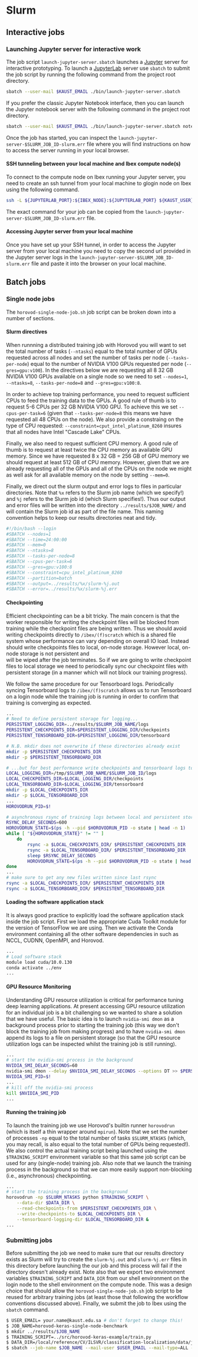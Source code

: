 # Slurm

## Interactive jobs

### Launching Jupyter server for interactive work

The job script `launch-jupyter-server.sbatch` launches a [Jupyter](https://jupyter.org/) server for 
interactive prototyping. To launch a [JupyterLab](https://jupyterlab.readthedocs.io/en/stable/) 
server use `sbatch` to submit the job script by running the following command from the project root 
directory.

```bash
sbatch --user-mail $KAUST_EMAIL ./bin/launch-jupyter-server.sbatch
```

If you prefer the classic Jupyter Notebook interface, then you can launch the Jupyter notebook 
server with the following command in the project root directory.

```bash
sbatch --user-mail $KAUST_EMAIL	./bin/launch-jupyter-server.sbatch notebook
```

Once the job has started, you can inspect the `launch-jupyter-server-$SLURM_JOB_ID-slurm.err` 
file where you will find instructions on how to access the server running in your local 
browser.

#### SSH tunneling between your local machine and Ibex compute node(s)

To connect to the compute node on Ibex running your Jupyter server, you need to create 
an ssh tunnel from your local machine to glogin node on Ibex using the following command.

```bash
ssh -L ${JUPYTERLAB_PORT}:${IBEX_NODE}:${JUPYTERLAB_PORT} ${KAUST_USER}@glogin.ibex.kaust.edu.sa
```

The exact command for your job can be copied from the 
`launch-jupyter-server-$SLURM_JOB_ID-slurm.err` file.

#### Accessing Jupyter server from your local machine

Once you have set up your SSH tunnel, in order to access the Jupyter server from your local 
machine you need to copy the second url provided in the Jupyter server logs in the 
`launch-jupyter-server-$SLURM_JOB_ID-slurm.err` file and paste it into the browser on your local machine.

## Batch jobs

### Single node jobs

The `horovod-single-node-job.sh` job script can be broken down into a number of sections.

#### Slurm directives

When runnning a distributed training job with Horovod you will want to set the total number of 
tasks (`--ntasks`) equal to the total number of GPUs requested across all nodes and set the 
number of tasks per node (`--tasks-per-node`) equal to the number of NVIDIA V100 GPUs requested 
per node (`--gres=gpu:v100`). In the directives below we are requesting all 8 32 GB NVIDIA 
V100 GPUs available on a single node so we need to set `--nodes=1`, `--ntasks=8`, 
`--tasks-per-node=8` and `--gres=gpu:v100:8`.

In order to achieve top training performance, you need to request sufficient CPUs to feed the 
training data to the GPUs. A good rule of thumb is to request 5-6 CPUs per 32 GB NVIDIA V100 GPU.
To achieve this we set `--cpus-per-task=6` (given that `--tasks-per-node=8` this means we have 
requested all 48 CPUs on the node). We also provide a constraing on the type of CPU requested: 
`--constraint=cput_intel_platinum_8260` insures that all nodes have Intel "Cascade Lake" CPUs.

Finally, we also need to request sufficient CPU memory. A good rule of thumb is to request at 
least twice the CPU memory as available GPU memory. Since we have requested 8 x 32 GB = 256 GB 
of GPU memory we should request at least 512 GB of CPU memory. However, given that we are 
already requesting all of the GPUs and all of the CPUs on the node we might as well ask for all 
available memory on the node by setting `--mem=0`. 

Finally, we direct out the slurm output and error logs to files in particular directories. Note 
that `%x` refers to the Slurm job name (which we specify!) and `%j` refers to the Slurm job id 
(which Slurm specifies!). Thus our output and error files will be written into the directory 
`../results/$JOB_NAME/` and will contain the Slurm job id as part of the file name. This 
naming convention helps to keep our results directories neat and tidy.

```bash
#!/bin/bash --login
#SBATCH --nodes=1
#SBATCH --time=24:00:00
#SBATCH --mem=0
#SBATCH --ntasks=8
#SBATCH --tasks-per-node=8
#SBATCH --cpus-per-task=6
#SBATCH --gres=gpu:v100:8
#SBATCH --constraint=cpu_intel_platinum_8260
#SBATCH --partition=batch
#SBATCH --output=../results/%x/slurm-%j.out
#SBATCH --error=../results/%x/slurm-%j.err
```

#### Checkpointing

Efficient checkpointing can be a bit tricky. The main concern is that the worker responsible for 
writing the checkpoint files will be blocked from training while the checkpoint files are being 
written. Thus we should avoid writing checkpoints directly to `/ibex/(f)scratch` which is a 
shared file system whose performance can vary depending on overall IO load. Instead should write 
checkpoints files to local, on-node storage. However local, on-node storage is not persistent and  
will be wiped after the job terminates. So if we are going to write checkpoint files to local 
storage we need to periodically sync our checkpoint files with persistent storage (in a manner 
which will not block our training progress).

We follow the same procedure for our Tensorboard logs. Periodically syncing Tensorboard logs to 
`/ibex/(f)scratch` allows us to run Tensorboard on a login node while the training job is 
running in order to confirm that training is converging as expected.
 
```bash
...
# Need to define persistent storage for logging... 
PERSISTENT_LOGGING_DIR=../results/$SLURM_JOB_NAME/logs
PERSISTENT_CHECKPOINTS_DIR=$PERSISTENT_LOGGING_DIR/checkpoints
PERSISTENT_TENSORBOARD_DIR=$PERSISTENT_LOGGING_DIR/tensorboard

# N.B. mkdir does not overwrite if these directories already exist
mkdir -p $PERSISTENT_CHECKPOINTS_DIR
mkdir -p $PERSISTENT_TENSORBOARD_DIR

# ...but for best performance write checkpoints and tensorboard logs to local storage
LOCAL_LOGGING_DIR=/tmp/$SLURM_JOB_NAME/$SLURM_JOB_ID/logs
LOCAL_CHECKPOINTS_DIR=$LOCAL_LOGGING_DIR/checkpoints
LOCAL_TENSORBOARD_DIR=$LOCAL_LOGGING_DIR/tensorboard
mkdir -p $LOCAL_CHECKPOINTS_DIR
mkdir -p $LOCAL_TENSORBOARD_DIR
...
HOROVODRUN_PID=$!

# asynchronous rsync of training logs between local and persistent storage
RSYNC_DELAY_SECONDS=600
HOROVODRUN_STATE=$(ps -h --pid $HOROVODRUN_PID -o state | head -n 1)
while [ "${HOROVODRUN_STATE}" != "" ]
    do
        rsync -a $LOCAL_CHECKPOINTS_DIR/ $PERSISTENT_CHECKPOINTS_DIR
        rsync -a $LOCAL_TENSORBOARD_DIR/ $PERSISTENT_TENSORBOARD_DIR
        sleep $RSYNC_DELAY_SECONDS
        HOROVODRUN_STATE=$(ps -h --pid $HOROVODRUN_PID -o state | head -n 1)
done
...
# make sure to get any new files written since last rsync 
rsync -a $LOCAL_CHECKPOINTS_DIR/ $PERSISTENT_CHECKPOINTS_DIR
rsync -a $LOCAL_TENSORBOARD_DIR/ $PERSISTENT_TENSORBOARD_DIR
```

#### Loading the software application stack

It is always good practice to explicitly load the software application stack inside the job script.
First we load the appropriate Cuda Toolkit module for the version of TensorFlow we are using. Then we 
activate the Conda environment containing all the other software dependencies in such as NCCL, CUDNN, 
OpenMPI, and Horovod.

```bash
...
# Load software stack
module load cuda/10.0.130
conda activate ../env
...
```

#### GPU Resource Monitoring

Understanding GPU resource utilization is critical for performance tuning deep learning applications. 
At present accessing GPU resource utilization for an individual job is a bit challenging so we wanted 
to share a solution that we have useful. The basic idea is to launch `nvidia-smi dmon` as a 
background process prior to starting the training job (this way we don't block the training job from 
making progress) and to have `nvidia-smi dmon` append its logs to a file on persistent storage (so 
that the GPU resource utilization logs can be inspected whilst the training job is still running).

```bash
...
# start the nvidia-smi process in the background
NVIDIA_SMI_DELAY_SECONDS=60
nvidia-smi dmon --delay $NVIDIA_SMI_DELAY_SECONDS --options DT >> $PERSISTENT_LOGGING_DIR/nvidia-smi.log &
NVIDIA_SMI_PID=$!
...
# kill off the nvidia-smi process
kill $NVIDIA_SMI_PID
...
```

#### Running the training job

To launch the training job we use Horovod's builtin runner `horovodrun` (which is itself a thin wrapper 
around `mpirun`). Note that we set the number of processes `-np` equal to the total number of tasks 
`$SLURM_NTASKS` (which, you may recall, is also equal to the total number of GPUs being requested!). We 
also control the actual training script being launched using the `$TRAINING_SCRIPT` environment variable 
so that this same job script can be used for any (single-node) training job. Also note that we launch 
the training process in the background so that we can more easily support non-blocking (i.e., asynchronous) 
checkpointing.

```bash
...
# start the training process in the background
horovodrun -np $SLURM_NTASKS python $TRAINING_SCRIPT \
    --data-dir $DATA_DIR \
    --read-checkpoints-from $PERSISTENT_CHECKPOINTS_DIR \
    --write-checkpoints-to $LOCAL_CHECKPOINTS_DIR \
    --tensorboard-logging-dir $LOCAL_TENSORBOARD_DIR &
...
```

### Submitting jobs

Before submitting the job we need to make sure that our results directory exists as Slurm will try to create 
the `slurm-%j.out` and `slurm-%j.err` files in this directory before launching the our job and this process 
will fail if the directory doesn't already exist. Note also that we export two environment variables 
`$TRAINING_SCRIPT` and `DATA_DIR` from our shell environment on the login node to the shell environment on 
the compute node. This was a design choice that should allow the `horovod-single-node-job.sh` job script to 
be reused for arbitrary training jobs (at least those that following the workflow conventions discussed above).
Finally, we submit the job to Ibex using the `sbatch` command.
 
```bash
$ USER_EMAIL= your.name@kaust.edu.sa # don't forget to change this!
$ JOB_NAME=horovod-keras-single-node-benchmark
$ mkdir ../results/$JOB_NAME
$ TRAINING_SCRIPT=../src/horovod-keras-example/train.py
$ DATA_DIR=/local/reference/CV/ILSVR/classification-localization/data/jpeg
$ sbatch --job-name $JOB_NAME --mail-user $USER_EMAIL --mail-type=ALL --export TRAINING_SCRIPT=$TRAINING_SCRIPT,DATA_DIR=$DATA_DIR horovod-single-node-job.sh
```
